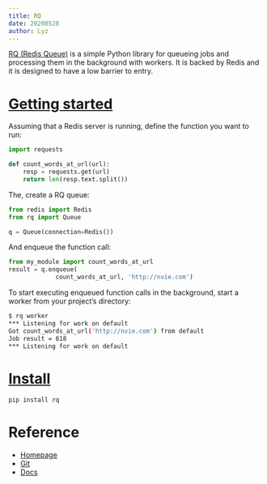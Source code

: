 ```yaml
---
title: RQ
date: 20200528
author: Lyz
---
```

[RQ (Redis Queue)](https://python-rq.org/) is a simple Python library for
queueing jobs and processing them in the background with workers. It is backed
by Redis and it is designed to have a low barrier to entry.

# [Getting started](https://python-rq.org/#getting-started)

Assuming that a Redis server is running, define the function you want to run:

```python
import requests

def count_words_at_url(url):
    resp = requests.get(url)
    return len(resp.text.split())
```

The, create a RQ queue:

```python
from redis import Redis
from rq import Queue

q = Queue(connection=Redis())
```

And enqueue the function call:

```python
from my_module import count_words_at_url
result = q.enqueue(
             count_words_at_url, 'http://nvie.com')
```
To start executing enqueued function calls in the background, start a worker
from your project’s directory:

```bash
$ rq worker
*** Listening for work on default
Got count_words_at_url('http://nvie.com') from default
Job result = 818
*** Listening for work on default
```

# [Install](https://python-rq.org/#installation)

```bash
pip install rq
```

# Reference

* [Homepage](https://python-rq.org/)
* [Git](https://github.com/rq/rq)
* [Docs](https://python-rq.org/docs/)
